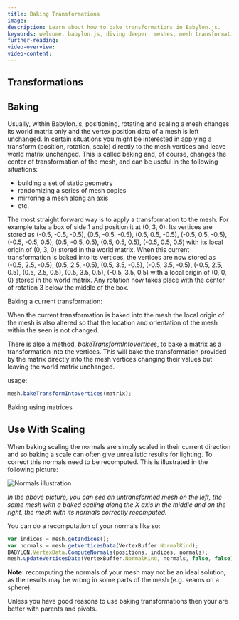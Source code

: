 ```yaml
---
title: Baking Transformations
image: 
description: Learn about how to bake transformations in Babylon.js.
keywords: welcome, babylon.js, diving deeper, meshes, mesh transformation, transformation, baking transforms
further-reading:
video-overview:
video-content:
---
```


## Transformations
## Baking 
Usually, within Babylon.js, positioning, rotating and scaling a mesh changes its world matrix only and the vertex position data of a mesh is left unchanged. In certain situations you might be interested in applying a transform (position, rotation, scale) directly to the mesh vertices and leave world matrix unchanged. This is called baking and, of course, changes the center of transformation of the mesh, and can be useful in the following situations:

- building a set of static geometry
- randomizing a series of mesh copies
- mirroring a mesh along an axis
- etc.

The most straight forward way is to apply a transformation to the mesh. For example take a box of side 1 and position it at (0, 3, 0). Its vertices are stored as (-0.5, -0.5, -0.5), (0.5, -0.5, -0.5), (0.5, 0.5, -0.5), (-0.5, 0.5, -0.5), (-0.5, -0.5, 0.5), (0.5, -0.5, 0.5), (0.5, 0.5, 0.5), (-0.5, 0.5, 0.5) with its local origin of (0, 3, 0) stored in the world matrix. When this current transformation is baked into its vertices, the vertices are now stored as (-0.5, 2.5, -0.5), (0.5, 2.5, -0.5), (0.5, 3.5, -0.5), (-0.5, 3.5, -0.5), (-0.5, 2.5, 0.5), (0.5, 2.5, 0.5), (0.5, 3.5, 0.5), (-0.5, 3.5, 0.5) with a local origin of (0, 0, 0) stored in the world matrix. Any rotation now takes place with the center of rotation 3 below the middle of the box.

Baking a current transformation: <Playground id="#6AH5EL" title="Baking Current Transformation" description="Simple example of baking current transforms."/>

When the current transformation is baked into the mesh the local origin of the mesh is also altered so that the location and orientation of the mesh within the seen is not changed.


There is also a method, _bakeTransformIntoVertices_, to bake a matrix as a transformation into the vertices. This will bake the transformation provided by the matrix directly into the mesh vertices changing their values but leaving the world matrix unchanged.

usage:
```javascript
mesh.bakeTransformIntoVertices(matrix);
```

Baking using matrices <Playground id="#6AH5EL#1" title="Baking Using Matrices" description="Simple example of baking using matrices."/>

## Use With Scaling

When baking scaling the normals are simply scaled in their current direction and so baking a scale can often give unrealistic results for lighting. To correct this normals need to be recomputed. This is illustrated in the following picture: 

![Normals illustration](/img/resources/baking-transforms/normals.png) 

_In the above picture, you can see an untransformed mesh on the left, the same mesh with a baked scaling along the X axis in the middle and on the right, the mesh with its normals correctly recomputed._


You can do a recomputation of your normals like so:

```javascript
var indices = mesh.getIndices();
var normals = mesh.getVerticesData(VertexBuffer.NormalKind);
BABYLON.VertexData.ComputeNormals(positions, indices, normals);
mesh.updateVerticesData(VertexBuffer.NormalKind, normals, false, false);
```

**Note:**  recomputing the normals of your mesh may not be an ideal solution, as the results may be wrong in some parts of the mesh (e.g. seams on a sphere).

Unless you have good reasons to use baking transformations then your are better with parents and pivots.